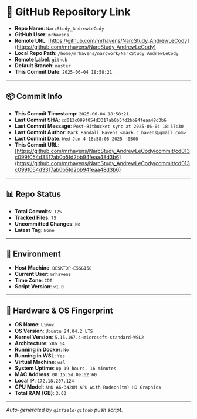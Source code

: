 # 🔗 GitHub Repository Link

- **Repo Name**: `NarcStudy_AndrewLeCody`
- **GitHub User**: `mrhavens`
- **Remote URL**: [https://github.com/mrhavens/NarcStudy_AndrewLeCody](https://github.com/mrhavens/NarcStudy_AndrewLeCody)
- **Local Repo Path**: `/home/mrhavens/narcwork/NarcStudy_AndrewLeCody`
- **Remote Label**: `github`
- **Default Branch**: `master`
- **This Commit Date**: `2025-06-04 18:58:21`

---

## 📦 Commit Info

- **This Commit Timestamp**: `2025-06-04 18:58:21`
- **Last Commit SHA**: `cd013c099f054d3317ab0b5fd2bb94feaa48d3b6`
- **Last Commit Message**: `Post-Bitbucket sync at 2025-06-04 18:57:30`
- **Last Commit Author**: `Mark Randall Havens <mark.r.havens@gmail.com>`
- **Last Commit Date**: `Wed Jun 4 18:58:08 2025 -0500`
- **This Commit URL**: [https://github.com/mrhavens/NarcStudy_AndrewLeCody/commit/cd013c099f054d3317ab0b5fd2bb94feaa48d3b6](https://github.com/mrhavens/NarcStudy_AndrewLeCody/commit/cd013c099f054d3317ab0b5fd2bb94feaa48d3b6)

---

## 📊 Repo Status

- **Total Commits**: `125`
- **Tracked Files**: `75`
- **Uncommitted Changes**: `No`
- **Latest Tag**: `None`

---

## 🧭 Environment

- **Host Machine**: `DESKTOP-E5SGI58`
- **Current User**: `mrhavens`
- **Time Zone**: `CDT`
- **Script Version**: `v1.0`

---

## 🧬 Hardware & OS Fingerprint

- **OS Name**: `Linux`
- **OS Version**: `Ubuntu 24.04.2 LTS`
- **Kernel Version**: `5.15.167.4-microsoft-standard-WSL2`
- **Architecture**: `x86_64`
- **Running in Docker**: `No`
- **Running in WSL**: `Yes`
- **Virtual Machine**: `wsl`
- **System Uptime**: `up 19 hours, 16 minutes`
- **MAC Address**: `00:15:5d:0e:62:60`
- **Local IP**: `172.18.207.124`
- **CPU Model**: `AMD A6-3420M APU with Radeon(tm) HD Graphics`
- **Total RAM (GB)**: `3.63`

---

_Auto-generated by `gitfield-github` push script._
